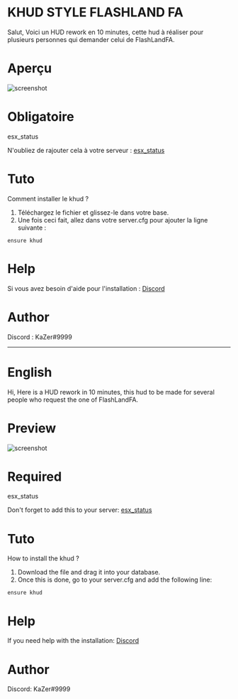 # KHUD STYLE FLASHLAND FA

Salut, 
Voici un HUD rework en 10 minutes, cette hud à réaliser pour plusieurs personnes qui demander celui de FlashLandFA.

# Aperçu
 
![screenshot](https://cdn.discordapp.com/attachments/972631845722275870/981667287352365107/unknown.png)
 
# Obligatoire

esx_status

N'oubliez de rajouter cela à votre serveur : [esx_status](https://github.com/KaZerCfx/esx_status)

# Tuto
Comment installer le khud ?

1) Téléchargez le fichier et glissez-le dans votre base.
2) Une fois ceci fait, allez dans votre server.cfg pour ajouter la ligne suivante :

```
ensure khud
```

# Help

Si vous avez besoin d'aide pour l'installation : [Discord](https://discord.gg/XvD25ByyVY)

# Author 
Discord : KaZer#9999

___________________________

# English

Hi, 
Here is a HUD rework in 10 minutes, this hud to be made for several people who request the one of FlashLandFA.

# Preview
 
![screenshot](https://cdn.discordapp.com/attachments/972631845722275870/981667287352365107/unknown.png)
 
# Required

esx_status

Don't forget to add this to your server: [esx_status](https://github.com/KaZerCfx/esx_status)

# Tuto
How to install the khud ?

1) Download the file and drag it into your database.
2) Once this is done, go to your server.cfg and add the following line:

```
ensure khud
```

# Help

If you need help with the installation: [Discord](https://discord.gg/XvD25ByyVY)

# Author 
Discord: KaZer#9999
